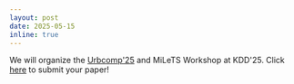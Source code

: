 ```yaml
---
layout: post
date: 2025-05-15
inline: true
---
```

We will organize the [Urbcomp'25](https://urbcomp25.netlify.app/) and MiLeTS Workshop at KDD'25. Click [here](https://easychair.org/my/conference?conf=urbcomp2025) to submit your paper!